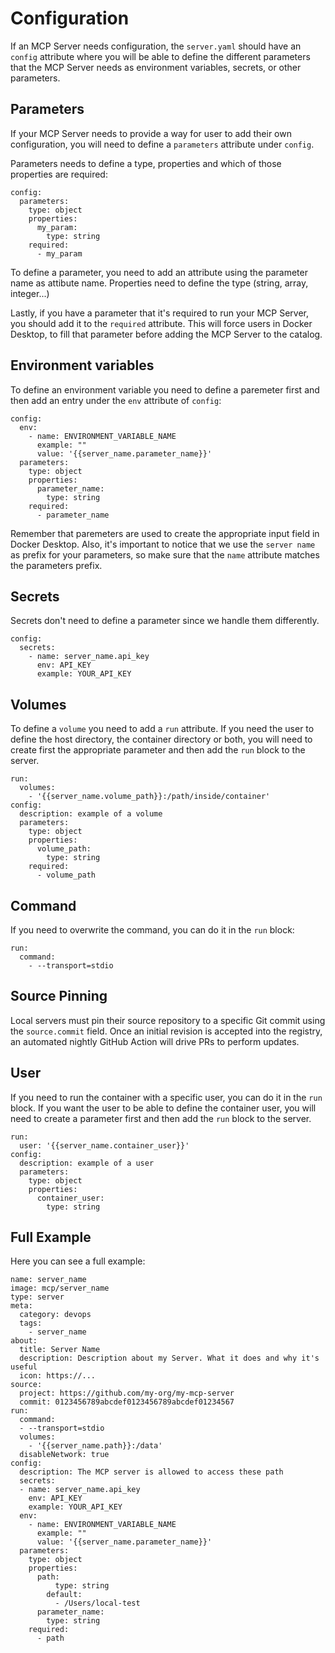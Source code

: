 # Configuration

If an MCP Server needs configuration, the `server.yaml` should have an `config` attribute where you will be able to define the different parameters that the MCP Server needs as environment variables, secrets, or other parameters.

## Parameters

If your MCP Server needs to provide a way for user to add their own configuration, you will need to define a `parameters` attribute under `config`.

Parameters needs to define a type, properties and which of those properties are required:

```
config:
  parameters:
    type: object
    properties:
      my_param:
        type: string
    required:
      - my_param
```

To define a parameter, you need to add an attribute using the parameter name as attibute name. Properties need to define the type (string, array, integer...)

Lastly, if you have a parameter that it's required to run your MCP Server, you should add it to the `required` attribute. This will force users in Docker Desktop, to fill that parameter before adding the MCP Server to the catalog.

## Environment variables

To define an environment variable you need to define a paremeter first and then add an entry under the `env` attribute of `config`:

```
config:
  env:
    - name: ENVIRONMENT_VARIABLE_NAME
      example: ""
      value: '{{server_name.parameter_name}}'
  parameters:
    type: object
    properties:
      parameter_name:
        type: string
    required:
      - parameter_name
```

Remember that paremeters are used to create the appropriate input field in Docker Desktop. Also, it's important to notice that we use the `server name` as prefix for your parameters, so make sure that the `name` attribute matches the parameters prefix.

## Secrets

Secrets don't need to define a parameter since we handle them differently.

```
config:
  secrets:
    - name: server_name.api_key
      env: API_KEY
      example: YOUR_API_KEY
```

## Volumes

To define a `volume` you need to add a `run` attribute. If you need the user to define the host directory, the container directory or both, you will need to create first the appropriate parameter and then add the `run` block to the server.

```
run:
  volumes:
    - '{{server_name.volume_path}}:/path/inside/container'
config:
  description: example of a volume
  parameters:
    type: object
    properties:
      volume_path:
        type: string
    required:
      - volume_path
```

## Command

If you need to overwrite the command, you can do it in the `run` block:

```
run:
  command:
    - --transport=stdio
```

## Source Pinning

Local servers must pin their source repository to a specific Git commit using the `source.commit` field. Once an initial revision is accepted into the registry, an automated nightly GitHub Action will drive PRs to perform updates.

## User

If you need to run the container with a specific user, you can do it in the `run` block. If you want the user to be able to define the container user, you will need to create a parameter first and then add the `run` block to the server.

```
run:
  user: '{{server_name.container_user}}'
config:
  description: example of a user
  parameters:
    type: object
    properties:
      container_user:
        type: string
```

## Full Example

Here you can see a full example:

```
name: server_name
image: mcp/server_name
type: server
meta:
  category: devops
  tags:
    - server_name
about:
  title: Server Name
  description: Description about my Server. What it does and why it's useful
  icon: https://...
source:
  project: https://github.com/my-org/my-mcp-server
  commit: 0123456789abcdef0123456789abcdef01234567
run:
  command:
  - --transport=stdio
  volumes:
    - '{{server_name.path}}:/data'
  disableNetwork: true
config:
  description: The MCP server is allowed to access these path
  secrets:
  - name: server_name.api_key
    env: API_KEY
    example: YOUR_API_KEY
  env:
    - name: ENVIRONMENT_VARIABLE_NAME
      example: ""
      value: '{{server_name.parameter_name}}'
  parameters:
    type: object
    properties:
      path:
          type: string
        default:
          - /Users/local-test
      parameter_name:
        type: string
    required:
      - path

```
